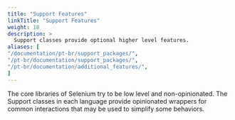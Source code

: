 ```yaml
---
title: "Support Features"
linkTitle: "Support Features"
weight: 18
description: >
  Support classes provide optional higher level features.
aliases: [
"/documentation/pt-br/support_packages/",
"/pt-br/documentation/support_packages/",
"/pt-br/documentation/additional_features/",
]
---
```


The core libraries of Selenium try to be low level and non-opinionated.
The Support classes in each language provide opinionated wrappers for common interactions
that may be used to simplify some behaviors.
